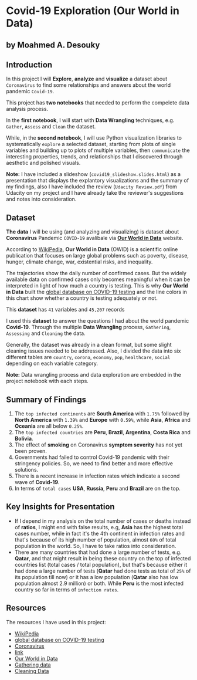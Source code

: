 # Covid-19 Exploration (Our World in Data) 
## by Moahmed A. Desouky

## Introduction
In this project I will **Explore**, **analyze** and **visualize** a dataset about `Coronavirus` to find some relationships and answers about the world pandemic `Covid-19`.

This project has **two notebooks** that needed to perform the compelete data analysis process. 

In the **first notebook**, I will start with **Data Wrangling** techniques, e.g. `Gather`, `Assess` and `Clean` the dataset. 

While, in the **second notebook**, I will use Python visualization libraries to systematically `explore` a selected dataset, starting from plots of single variables and building up to plots of multiple variables, then `communicate` the interesting properties, trends, and relationships that I discovered through aesthetic and polished visuals.

**Note:** I have included a slideshow (`covid19_slideshow.slides.html`) as a presentation that displays the explantory visualizations and the summary of my findings, also I have included the review (`Udacity Review.pdf`) from Udacity on my project and I have already take the reviewer's suggestions and notes into consideration.

## Dataset

**The data** I will be using (and analyzing and visualizing) is dataset about **Coronavirus** Pandemic `COVID-19` avalibale via [**Our World in Data**](https://ourworldindata.org/coronavirus) website.

According to [WikiPedia](https://en.wikipedia.org/wiki/Our_World_in_Data), **Our World in Data** (OWID) is a scientific online publication that focuses on large global problems such as poverty, disease, hunger, climate change, war, existential risks, and inequality.

The trajectories show the daily number of confirmed cases. But the widely available data on confirmed cases only becomes meaningful when it can be interpreted in light of how much a country is testing. This is why **Our World in Data** built the [global database on COVID-19 testing](https://ourworldindata.org/coronavirus-testing) and the line colors in this chart show whether a country is testing adequately or not.

This **dataset** has `41` variables and `45,207` records

I used this **dataset** to answer the questions I had about the world pandemic **Covid-19**. Through the multiple **Data Wrangling** process, `Gathering`, `Assessing` and `Cleaning` the data. 

Generally, the dataset was already in a clean format, but some slight cleaning issues needed to be addressed. Also, I divided the data into six different tables are `country`, `corona`, `economy`, `pop`, `healthcare`, `social` depending on each variable category.

**Note:** Data wrangling process and data exploration are embedded in the project notebook with each steps.

## Summary of Findings
1. The `top infected continents` are **South America** with `1.75%` followed by **North America** with `1.39%` and **Europe** with `0.59%`, while **Asia**, **Africa** and **Oceania** are all below `0.25%`.
2. The `top infected countries` are **Peru**, **Brazil**, **Argentina**, **Costa Rica** and **Bolivia**.
3. The effect of **smoking** on Coronavirus **symptom severity** has not yet been proven.
4. Governments had failed to control Covid-19 pandemic with their stringency policies. So, we need to find better and more effective solutions.
5. There is a recent increase in infection rates which indicate a second wave of **Covid-19**.
6. In terms of `total cases` **USA**, **Russia**, **Peru** and **Brazil** are on the top. 


## Key Insights for Presentation
- If I depend in my analysis on the total number of cases or deaths instead of **ratios**, I might end with false results, e.g, **Asia** has the highest total cases number, while in fact it's the 4th continent in infection rates and that's because of its high number of population, almost `60%` of total population in the world. So, I have to take ratios into consideration.
- There are many countries that had done a large number of tests, e.g. **Qatar**, and that might result in being these country on the top of infected countries list (total cases / total population), but that's because either it had done a large number of tests (**Qatar** had done tests as total of `25%` of its population till now) or it has a low population (**Qatar** also has low population almost 2.9 million) or both. While **Peru** is the most infected country so far in terms of `infection rates`.

## Resources
The resources I have used in this project:
- [WikiPedia](https://en.wikipedia.org/wiki/Our_World_in_Data)
- [global database on COVID-19 testing](https://ourworldindata.org/coronavirus-testing)
- [Coronavirus](https://www.undp.org/content/undp/en/home/coronavirus.html)
- [link](https://github.com/owid/covid-19-data/blob/master/public/data/owid-covid-codebook.csv)
- [Our World in Data](https://ourworldindata.org/coronavirus)
- [Gathering data](https://ori.hhs.gov/education/products/n_illinois_u/datamanagement/dctopic.html)
- [Cleaning Data](https://en.wikipedia.org/wiki/Data_cleansing)
